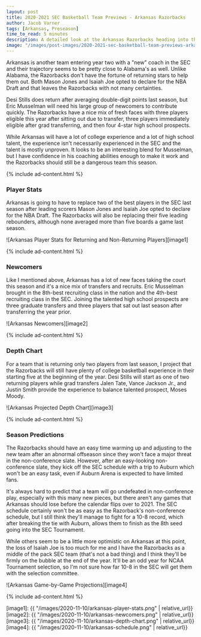 ```yaml
---
layout: post
title: 2020-2021 SEC Basketball Team Previews - Arkansas Razorbacks
author: Jacob Varner
tags: [Arkansas, Preseason]
time_to_read: 5 minutes
description: A detailed look at the Arkansas Razorbacks heading into the 2020-2021 college basketball season including game-by-game predictions, a statistical team overview, newcomers, and a projected depth chart.
image: "/images/post-images/2020-2021-sec-basketball-team-previews-arkansas-razorbacks.png"
---
```


Arkansas is another team entering year two with a "new" coach in the SEC and their trajectory seems to be pretty close to Alabama's as well. Unlike Alabama, the Razorbacks don't have the fortune of returning stars to help them out. Both Mason Jones and Isaiah Joe opted to declare for the NBA Draft and that leaves the Razorbacks with not many certainties.

Desi Stills does return after averaging double-digit points last season, but Eric Musselman will need his large group of newcomers to contribute quickly. The Razorbacks have a nice mix of fresh faces with three players eligible this year after sitting out due to transfer, three players immediately eligible after grad transferring, and then four 4-star high school prospects.

While Arkansas will have a lot of college experience and a lot of high school talent, the experience isn't necessarily experienced in the SEC and the talent is mostly unproven. It looks to be an interesting blend for Musselman, but I have confidence in his coaching abilities enough to make it work and the Razorbacks should still be a dangerous team this season.

{% include ad-content.html %}

### Player Stats

Arkansas is going to have to replace two of the best players in the SEC last season after leading scorers Mason Jones and Isaiah Joe opted to declare for the NBA Draft. The Razorbacks will also be replacing their five leading rebounders, although none averaged more than five boards a game last season.

![Arkansas Player Stats for Returning and Non-Returning Players][image1]

{% include ad-content.html %}

### Newcomers

Like I mentioned above, Arkansas has a lot of new faces taking the court this season and it's a nice mix of transfers and recruits. Eric Musselman brought in the 8th-best recruiting class in the nation and the 4th-best recruiting class in the SEC. Joining the talented high school prospects are three graduate transfers and three players that sat out last season after transferring the year prior.

![Arkansas Newcomers][image2]

{% include ad-content.html %}

### Depth Chart

For a team that is returning only two players from last season, I project that the Razorbacks will still have plenty of college basketball experience in their starting five at the beginning of the year. Desi Stills will start as one of two returning players while grad transfers Jalen Tate, Vance Jackson Jr., and Justin Smith provide the experience to balance talented prospect, Moses Moody.

![Arkansas Projected Depth Chart][image3]

{% include ad-content.html %}

### Season Predictions

The Razorbacks should have an easy time warming up and adjusting to the new team after an abnormal offseason since they won't face a major threat in the non-conference slate. However, after an easy-looking non-conference slate, they kick off the SEC schedule with a trip to Auburn which won't be an easy task, even if Auburn Arena is expected to have limited fans.

It's always hard to predict that a team will go undefeated in non-conference play, especially with this many new pieces, but there aren't any games that Arkansas should lose before the calendar flips over to 2021. The SEC schedule certainly won't be as easy as the Razorback's non-conference schedule, but I still think they'll manage to fight for a 10-8 record, which after breaking the tie with Auburn, allows them to finish as the 8th seed going into the SEC Tournament.

While others seem to be a little more optimistic on Arkansas at this point, the loss of Isaiah Joe is too much for me and I have the Razorbacks as a middle of the pack SEC team (that's not a bad thing) and I think they'll be firmly on the bubble at the end of the year. It'll be an odd year for NCAA Tournament selection, so I'm not sure how far 10-8 in the SEC will get them with the selection committee.

![Arkansas Game-by-Game Projections][image4]

{% include ad-content.html %}

[image1]: {{ "/images/2020-11-10/arkansas-player-stats.png" | relative_url}}
[image2]: {{ "/images/2020-11-10/arkansas-newcomers.png" | relative_url}}
[image3]: {{ "/images/2020-11-10/arkansas-depth-chart.png" | relative_url}}
[image4]: {{ "/images/2020-11-10/arkansas-schedule.png" | relative_url}}
